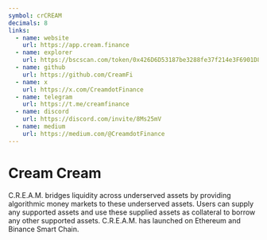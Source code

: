 ```yaml
---
symbol: crCREAM
decimals: 8
links:
  - name: website
    url: https://app.cream.finance
  - name: explorer
    url: https://bscscan.com/token/0x426D6D53187be3288fe37f214e3F6901D8145b62
  - name: github
    url: https://github.com/CreamFi
  - name: x
    url: https://x.com/CreamdotFinance
  - name: telegram
    url: https://t.me/creamfinance
  - name: discord
    url: https://discord.com/invite/8Ms25mV
  - name: medium
    url: https://medium.com/@CreamdotFinance
---
```


# Cream Cream

C.R.E.A.M. bridges liquidity across underserved assets by providing algorithmic money markets to these underserved assets. Users can supply any supported assets and use these supplied assets as collateral to borrow any other supported assets. C.R.E.A.M. has launched on Ethereum and Binance Smart Chain.
